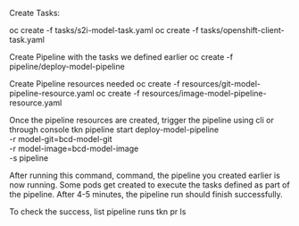 Create Tasks:

oc create -f tasks/s2i-model-task.yaml
oc create -f tasks/openshift-client-task.yaml


Create Pipeline with the tasks we defined earlier
oc create -f pipeline/deploy-model-pipeline

Create Pipeline resources needed
oc create -f resources/git-model-pipeline-resource.yaml
oc create -f resources/image-model-pipeline-resource.yaml

Once the pipeline resources are created, trigger the pipeline using cli or through console
tkn pipeline start deploy-model-pipeline \
-r model-git=bcd-model-git \
-r model-image=bcd-model-image \
-s pipeline


After running this command, command, the pipeline you created earlier is now running. Some pods get created to execute the tasks defined as part of the pipeline. After 4-5 minutes, the pipeline run should finish successfully.

To check the success, list pipeline runs
tkn pr ls